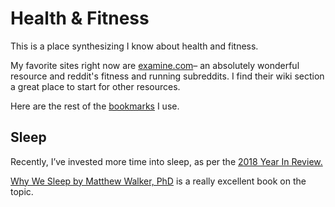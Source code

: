 # Health & Fitness

This is a place synthesizing I know about health and fitness.

My favorite sites right now are [examine.com](https://examine.com)– an absolutely wonderful resource and reddit's fitness and running subreddits. I find their wiki section a great place to start for other resources. 

Here are the rest of the [bookmarks](h-bookmarks.md) I use.

## Sleep

Recently, I’ve invested more time into sleep, as per the [2018 Year In Review.](https://kalispera.xyz/post/2018/)

[Why We Sleep by Matthew Walker, PhD](https://www.simonandschuster.com/books/Why-We-Sleep/Matthew-Walker/9781501144325) is a really excellent book on the topic.

